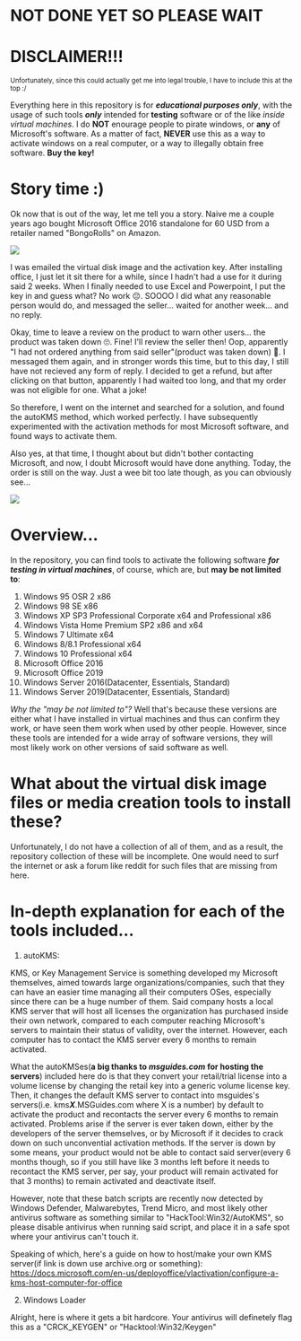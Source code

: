 # NOT DONE YET SO PLEASE WAIT

# DISCLAIMER!!!
<sub>Unfortunately, since this could actually get me into legal trouble, I have to include this at the top :/<sub>
  
Everything here in this repository is for ***educational purposes only***, with the usage of such tools ***only*** intended for **testing** software or of the like *inside virtual machines*. I do **NOT** enourage people to pirate windows, or **any** of Microsoft's software. As a matter of fact, **NEVER** use this as a way to activate windows on a real computer, or a way to illegally obtain free software. **Buy the key!**

# Story time :)
Ok now that is out of the way, let me tell you a story. Naive me a couple years ago bought Microsoft Office 2016 standalone for 60 USD from a retailer named "BongoRolls" on Amazon. 

![](../main/ReadMe-Reference-Images/Wasted-60-dollars.PNG)

I was emailed the virtual disk image and the activation key. After installing office, I just let it sit there for a while, since I hadn't had a use for it during said 2 weeks. When I finally needed to use Excel and Powerpoint, I put the key in and guess what?
No work 😔. SOOOO I did what any reasonable person would do, and messaged the seller... waited for another week... and no reply. 

Okay, time to leave a review on the product to warn other users... the product was taken down 🙄. Fine! I'll review the seller then! Oop, apparently "I had not ordered anything from said seller"(product was taken down) 👺. I messaged them again, and in stronger words this time, but to this day, I still have not recieved any form of reply. I decided to get a refund, but after clicking on that button, apparently I had waited too long, and that my order was not eligible for one. What a joke! 

So therefore, I went on the internet and searched for a solution, and found the autoKMS method, which worked perfectly. I have subsequently experimented with the activation methods for most Microsoft software, and found ways to activate them.

Also yes, at that time, I thought about but didn't bother contacting Microsoft, and now, I doubt Microsoft would have done anything. Today, the order is still on the way. Just a wee bit too late though, as you can obviously see...

![](../main/ReadMe-Reference-Images/'Still-running-just-a-bit-late'.PNG)

# Overview...
In the repository, you can find tools to activate the following software ***for testing in virtual machines***, of course, which are, but **may be not limited to**:
  1) Windows 95 OSR 2 x86
  2) Windows 98 SE x86
  3) Windows XP SP3 Professional Corporate x64 and Professional x86
  4) Windows Vista Home Premium SP2 x86 and x64
  5) Windows 7 Ultimate x64
  6) Windows 8/8.1 Professional x64
  7) Windows 10 Professional x64
  8) Microsoft Office 2016
  9) Microsoft Office 2019
  10) Windows Server 2016(Datacenter, Essentials, Standard)
  11) Windows Server 2019(Datacenter, Essentials, Standard)

*Why the "may be not limited to"?* Well that's because these versions are either what I have installed in virtual machines and thus can confirm they work, or have seen them work when used by other people. However, since these tools are intended for a wide array of software versions, they will most likely work on other versions of said software as well.
  
# What about the virtual disk image files or media creation tools to install these?
Unfortunately, I do not have a collection of all of them, and as a result, the repository collection of these will be incomplete. One would need to surf the internet or ask a forum like reddit for such files that are missing from here.

# In-depth explanation for each of the tools included...
  1) autoKMS:
  
KMS, or Key Management Service is something developed my Microsoft themselves, aimed towards large organizations/companies, such that they can have an easier time managing all their computers OSes, especially since there can be a huge number of them. Said company hosts a local KMS server that will host all licenses the organization has purchased inside their own network, compared to each computer reaching Microsoft's servers to maintain their status of validity, over the internet. However, each computer has to contact the KMS server every 6 months to remain activated.

What the autoKMSes(**a big thanks to *msguides.com* for hosting the servers**) included here do is that they convert your retail/trial license into a volume license by changing the retail key into a generic volume license key. Then, it changes the default KMS server to contact into msguides's servers(i.e. kms***X***.MSGuides.com where X is a number) by default to activate the product and recontacts the server every 6 months to remain activated. Problems arise if the server is ever taken down, either by the developers of the server themselves, or by Microsoft if it decides to crack down on such unconvential activation methods. If the server is down by some means, your product would not be able to contact said server(every 6 months though, so if you still have like 3 months left before it needs to recontact the KMS server, per say, your product will remain activated for that 3 months) to remain activated and deactivate itself. 

However, note that these batch scripts are recently now detected by Windows Defender, Malwarebytes, Trend Micro, and most likely other antivirus software as something similar to "HackTool:Win32/AutoKMS", so please disable antivirus when running said script, and place it in a safe spot where your antivirus can't touch it.

Speaking of which, here's a guide on how to host/make your own KMS server(if link is down use archive.org or something):
https://docs.microsoft.com/en-us/deployoffice/vlactivation/configure-a-kms-host-computer-for-office

  2) Windows Loader
  
Alright, here is where it gets a bit hardcore. Your antivirus will definetely flag this as a "CRCK_KEYGEN" or "Hacktool:Win32/Keygen"
